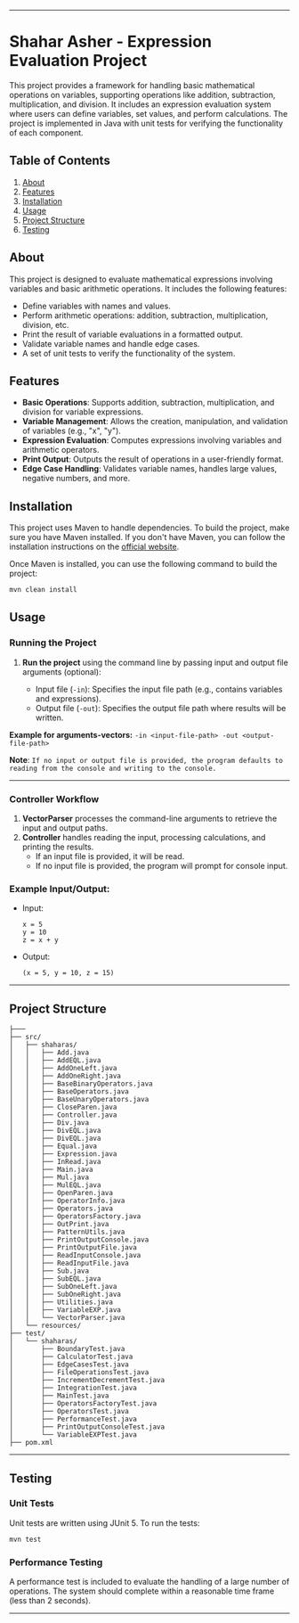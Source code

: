 
---

# **Shahar Asher - Expression Evaluation Project**

This project provides a framework for handling basic mathematical operations on variables, supporting operations like addition, subtraction, multiplication, and division. It includes an expression evaluation system where users can define variables, set values, and perform calculations. The project is implemented in Java with unit tests for verifying the functionality of each component.

## **Table of Contents**

1. [About](#about)
2. [Features](#features)
3. [Installation](#installation)
4. [Usage](#usage)
5. [Project Structure](#project-structure)
6. [Testing](#testing)

## **About**

This project is designed to evaluate mathematical expressions involving variables and basic arithmetic operations. It includes the following features:
- Define variables with names and values.
- Perform arithmetic operations: addition, subtraction, multiplication, division, etc.
- Print the result of variable evaluations in a formatted output.
- Validate variable names and handle edge cases.
- A set of unit tests to verify the functionality of the system.

## **Features**

- **Basic Operations**: Supports addition, subtraction, multiplication, and division for variable expressions.
- **Variable Management**: Allows the creation, manipulation, and validation of variables (e.g., "x", "y").
- **Expression Evaluation**: Computes expressions involving variables and arithmetic operators.
- **Print Output**: Outputs the result of operations in a user-friendly format.
- **Edge Case Handling**: Validates variable names, handles large values, negative numbers, and more.

## **Installation**

This project uses Maven to handle dependencies. To build the project, make sure you have Maven installed. If you don't have Maven, you can follow the installation instructions on the [official website](https://maven.apache.org/install.html).

Once Maven is installed, you can use the following command to build the project:

```bash
mvn clean install
```

## **Usage**

### **Running the Project**

1. **Run the project** using the command line by passing input and output file arguments (optional):

    - Input file (`-in`): Specifies the input file path (e.g., contains variables and expressions).
    - Output file (`-out`): Specifies the output file path where results will be written.


**Example for arguments-vectors:** `-in <input-file-path> -out <output-file-path>`

**Note**: `If no input or output file is provided, the program defaults to reading from the console and writing to the console.`

---

### **Controller Workflow**

1. **VectorParser** processes the command-line arguments to retrieve the input and output paths.
2. **Controller** handles reading the input, processing calculations, and printing the results.
    - If an input file is provided, it will be read.
    - If no input file is provided, the program will prompt for console input.

### **Example Input/Output:**

- Input:
  ```text
  x = 5
  y = 10
  z = x + y
  ```

- Output:
  ```text
  (x = 5, y = 10, z = 15)
  ```

---

## **Project Structure**

```
├───
├── src/
│   ├── shaharas/
│   │   ├── Add.java
│   │   ├── AddEQL.java              
│   │   ├── AddOneLeft.java          
│   │   ├── AddOneRight.java
│   │   ├── BaseBinaryOperators.java
│   │   ├── BaseOperators.java
│   │   ├── BaseUnaryOperators.java
│   │   ├── CloseParen.java
│   │   ├── Controller.java
│   │   ├── Div.java
│   │   ├── DivEQL.java
│   │   ├── DivEQL.java
│   │   ├── Equal.java
│   │   ├── Expression.java
│   │   ├── InRead.java
│   │   ├── Main.java
│   │   ├── Mul.java
│   │   ├── MulEQL.java
│   │   ├── OpenParen.java
│   │   ├── OperatorInfo.java
│   │   ├── Operators.java
│   │   ├── OperatorsFactory.java
│   │   ├── OutPrint.java
│   │   ├── PatternUtils.java
│   │   ├── PrintOutputConsole.java
│   │   ├── PrintOutputFile.java
│   │   ├── ReadInputConsole.java
│   │   ├── ReadInputFile.java
│   │   ├── Sub.java
│   │   ├── SubEQL.java
│   │   ├── SubOneLeft.java
│   │   ├── SubOneRight.java
│   │   ├── Utilities.java
│   │   ├── VariableEXP.java
│   │   └── VectorParser.java
│   └── resources/
├── test/
│   └── shaharas/
│       ├── BoundaryTest.java
│       ├── CalculatorTest.java
│       ├── EdgeCasesTest.java
│       ├── FileOperationsTest.java
│       ├── IncrementDecrementTest.java
│       ├── IntegrationTest.java
│       ├── MainTest.java
│       ├── OperatorsFactoryTest.java
│       ├── OperatorsTest.java
│       ├── PerformanceTest.java
│       ├── PrintOutputConsoleTest.java
│       └── VariableEXPTest.java
├── pom.xml
```

---

## **Testing**

### **Unit Tests**

Unit tests are written using JUnit 5. To run the tests:

```bash
mvn test
```

### **Performance Testing**

A performance test is included to evaluate the handling of a large number of operations. The system should complete within a reasonable time frame (less than 2 seconds).

---
